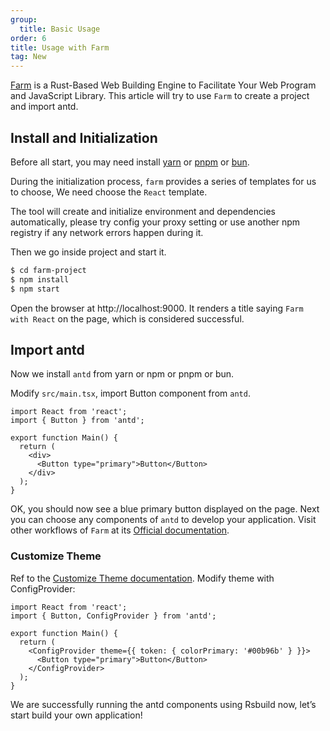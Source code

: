 ```yaml
---
group:
  title: Basic Usage
order: 6
title: Usage with Farm
tag: New
---
```


[Farm](https://www.farmfe.org/) is a Rust-Based Web Building Engine to Facilitate Your Web Program and JavaScript Library. This article will try to use `Farm` to create a project and import antd.

## Install and Initialization

Before all start, you may need install [yarn](https://github.com/yarnpkg/yarn) or [pnpm](https://pnpm.io) or [bun](https://bun.sh).

<InstallDependencies npm='$ npm create farm@latest' yarn='$ yarn create farm@latest' pnpm='$ pnpm create farm@latest' bun='$ bun create farm@latest'></InstallDependencies>

During the initialization process, `farm` provides a series of templates for us to choose, We need choose the `React` template.

The tool will create and initialize environment and dependencies automatically, please try config your proxy setting or use another npm registry if any network errors happen during it.

Then we go inside project and start it.

```bash
$ cd farm-project
$ npm install
$ npm start
```

Open the browser at http://localhost:9000. It renders a title saying `Farm with React` on the page, which is considered successful.

## Import antd

Now we install `antd` from yarn or npm or pnpm or bun.

<InstallDependencies npm='$ npm install antd --save' yarn='$ yarn add antd' pnpm='$ pnpm install antd --save' bun='$ bun add antd'></InstallDependencies>

Modify `src/main.tsx`, import Button component from `antd`.

```tsx
import React from 'react';
import { Button } from 'antd';

export function Main() {
  return (
    <div>
      <Button type="primary">Button</Button>
    </div>
  );
}
```

OK, you should now see a blue primary button displayed on the page. Next you can choose any components of `antd` to develop your application. Visit other workflows of `Farm` at its [Official documentation](https://www.farmfe.org).

### Customize Theme

Ref to the [Customize Theme documentation](/docs/react/customize-theme). Modify theme with ConfigProvider:

```tsx
import React from 'react';
import { Button, ConfigProvider } from 'antd';

export function Main() {
  return (
    <ConfigProvider theme={{ token: { colorPrimary: '#00b96b' } }}>
      <Button type="primary">Button</Button>
    </ConfigProvider>
  );
}
```

We are successfully running the antd components using Rsbuild now, let’s start build your own application!
